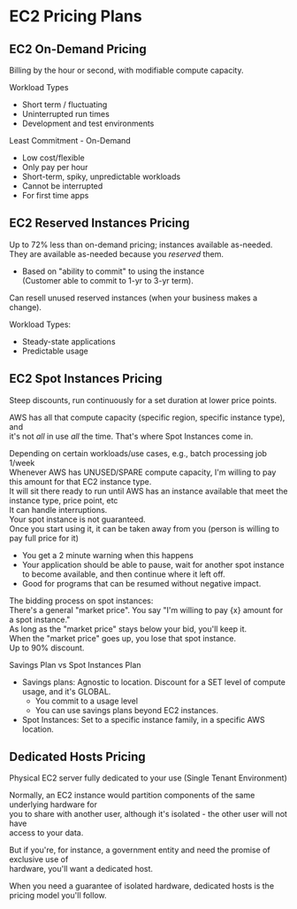 # EC2 Pricing Plans  

## EC2 On-Demand Pricing  
Billing by the hour or second, with modifiable compute capacity.  

Workload Types  
* Short term / fluctuating  
* Uninterrupted run times  
* Development and test environments  

Least Commitment - On-Demand  
* Low cost/flexible  
* Only pay per hour  
* Short-term, spiky, unpredictable workloads  
* Cannot be interrupted  
* For first time apps  


## EC2 Reserved Instances Pricing  
Up to 72% less than on-demand pricing; instances available as-needed.  
They are available as-needed because you *reserved* them.  
- Based on "ability to commit" to using the instance  
(Customer able to commit to 1-yr to 3-yr term).  

Can resell unused reserved instances (when your business makes a change).  

Workload Types:  
* Steady-state applications  
* Predictable usage  

## EC2 Spot Instances Pricing  
Steep discounts, run continuously for a set duration at lower price points.  

AWS has all that compute capacity (specific region, specific instance type), and  
it's not *all* in use *all* the time. That's where Spot Instances come in.  

Depending on certain workloads/use cases, e.g., batch processing job 1/week  
Whenever AWS has UNUSED/SPARE compute capacity, I'm willing to pay this amount 
for that EC2 instance type.  
It will sit there ready to run until AWS has an instance available that meet the 
instance type, price point, etc  
It can handle interruptions.  
Your spot instance is not guaranteed.  
Once you start using it, it can be taken away from you (person is willing to pay
full price for it)  
- You get a 2 minute warning when this happens  
- Your application should be able to pause, wait for another spot instance to become available, and then continue where it left off.  
- Good for programs that can be resumed without negative impact.  

The bidding process on spot instances:  
There's a general "market price". You say "I'm willing to pay {x} amount for a spot instance."  
As long as the "market price" stays below your bid, you'll keep it.  
When the "market price" goes up, you lose that spot instance.  
Up to 90% discount.  

Savings Plan vs Spot Instances Plan  
* Savings plans: Agnostic to location. Discount for a SET level of compute usage, and it's GLOBAL.  
    - You commit to a usage level  
    - You can use savings plans beyond EC2 instances.  
* Spot Instances: Set to a specific instance family, in a specific AWS location.  

## Dedicated Hosts Pricing  
Physical EC2 server fully dedicated to your use (Single Tenant Environment)  

Normally, an EC2 instance would partition components of the same underlying hardware for  
you to share with another user, although it's isolated - the other user will not have  
access to your data.  

But if you're, for instance, a government entity and need the promise of exclusive use of  
hardware, you'll want a dedicated host.  

When you need a guarantee of isolated hardware,
dedicated hosts is the pricing model you'll follow.  
